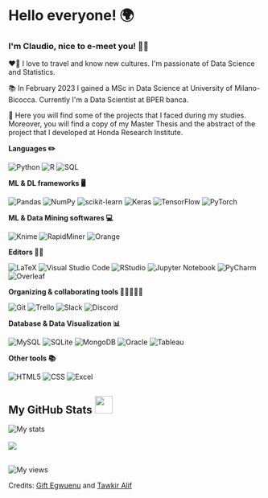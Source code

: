 <!-- Heading -->
# Hello everyone! 🌍


 <!-- About section -->
### I'm Claudio, nice to e-meet you! 👋🏻

❤️‍🔥 I love to travel and know new cultures. I'm passionate of Data Science and Statistics.

📚 In February 2023 I gained a MSc in Data Science at University of Milano-Bicocca. Currently I'm a Data Scientist at BPER banca.

📍 Here you will find some of the projects that I faced during my studies. Moreover, you will find a copy of my Master Thesis and the abstract of the project that I developed at Honda Research Institute.


**Languages ✏️**

![Python](https://img.shields.io/badge/Python-%23CC342D?style=flat&logo=python&logoColor=white)
![R](https://img.shields.io/badge/R-%23276DC3.svg?style=flat&logo=r&logoColor=white)
![SQL](https://img.shields.io/badge/SQL-FFFF00.svg?style=flat&logo=sql&logoColor=white)


**ML & DL frameworks 🖥️**

![Pandas](https://img.shields.io/badge/Pandas-%23E4405F.svg?style=flat&logo=pandas&logoColor=white)
![NumPy](https://img.shields.io/badge/Numpy-%23013243.svg?style=flat&logo=numpy&logoColor=white)
![scikit-learn](https://img.shields.io/badge/Scikit--learn-%23F7931E.svg?style=flat&logo=scikit-learn&logoColor=white)
![Keras](https://img.shields.io/badge/Keras-%23D00000.svg?style=flat&logo=Keras&logoColor=white)
![TensorFlow](https://img.shields.io/badge/TensorFlow-%237289DA.svg?style=flat&logo=TensorFlow&logoColor=white)
![PyTorch](https://img.shields.io/badge/PyTorch-%23EE4C2C.svg?style=flat&logo=PyTorch&logoColor=white)


**ML & Data Mining softwares 💻**

![Knime](https://img.shields.io/badge/KNIME-informational?style=flat&logo=knime&logocolor=FFFF00)
![RapidMiner](https://img.shields.io/badge/RapidMiner-%23EE4C2C?style=flat&logo=rapidminer&logoColor=%234ea94b)
![Orange](https://img.shields.io/badge/Orange-informational?style=flat&color=%23F7931E)


**Editors ✍🏻**

![LaTeX](https://img.shields.io/badge/LaTeX-%23008080.svg?style=flat&logo=latex&logoColor=white)
![Visual Studio Code](https://img.shields.io/badge/Visual%20Studio%20Code-0078d7.svg?style=flat&logo=visual-studio-code&logoColor=white)
![RStudio](https://img.shields.io/badge/RStudio-4285F4?style=flat&logo=rstudio&logoColor=white)
![Jupyter Notebook](https://img.shields.io/badge/Jupyter_Notebook-%23FA0F00.svg?style=flat&logo=jupyter&logoColor=white)
![PyCharm](https://img.shields.io/badge/PyCharm-informational?style=flat&logo=pycharm&logoColor=00FF00)
![Overleaf](https://img.shields.io/badge/Overleaf-%234ea94b.svg?style=flat&logo=overleaf&logoColor=white)

**Organizing & collaborating tools 👩🏼‍🤝‍👨🏽**

![Git](https://img.shields.io/badge/Git-%2300AFF0.svg?style=flat&logo=Git&logoColor=white)
![Trello](https://img.shields.io/badge/Trello-%23026AA7.svg?style=flat&logo=Trello&logoColor=white)
![Slack](https://img.shields.io/badge/Slack-4A154B?style=flat&logo=slack&logoColor=white)
![Discord](https://img.shields.io/badge/Discord-4A154B?style=flat&logo=discord&logoColor=white)

**Database & Data Visualization 📊**

![MySQL](https://img.shields.io/badge/MySQL-008CC1.svg?style=flat&logo=mysql&logoColor=white)
![SQLite](https://img.shields.io/badge/SQLite-%2307405e.svg?&style=flat&logo=sqlite&logoColor=white")
![MongoDB](https://img.shields.io/badge/MongoDB-%234ea94b.svg?style=flat&logo=mongodb&logoColor=white)
![Oracle](https://img.shields.io/badge/Oracle-%23FF0000.svg?style=flat&logo=oracle&logoColor=white)
![Tableau](https://img.shields.io/badge/Tableau-E97627?style=flat&logo=tableau&logoColor=white)


**Other tools 📚**

![HTML5](https://img.shields.io/badge/HTML5-%23E34F26.svg?style=flat&logo=html5&logoColor=white)
![CSS](https://img.shields.io/badge/CSS-%23D00000.svg?style=flat&logo=CSS3&logoColor=white)
![Excel](https://img.shields.io/badge/Excel-%234ea94b.svg?style=flat&logo=microsoftexcel&logoColor=white)


<!-- About section: END -->

 
  <!-- GitHub section -->
 ##  My GitHub Stats <img src = "https://i.pinimg.com/originals/65/c4/f4/65c4f452571be1261e9c623f7da488ac.gif" width = 35px> 
 
 <div>
   <img align="center" src="https://streak-stats.demolab.com/?user=cmaffi4&theme=default" alt="My stats" />
   <br><br>
   <img src="https://github-readme-stats.anuraghazra1.vercel.app/api?username=cmaffi4&show_icons=true" />
   
</div>
<!-- GitHub section: END -->

<!-- Profile Views -->
<br>
<p align="left"> <img src="https://komarev.com/ghpvc/?username=cmaffi4&label=Profile%20views&color=0e75b6&style=flat" alt="My views" />
</p>

<!-- THE END -->

Credits: [Gift Egwuenu](https://github.com/lauragift21/) and [Tawkir Alif](https://github.com/TawkirAlif)
